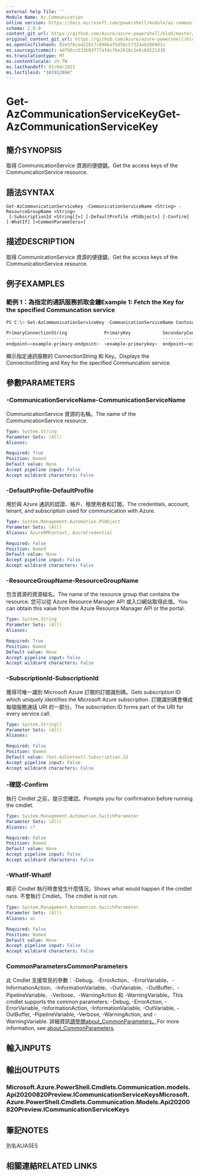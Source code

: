 ```yaml
---
external help file: ''
Module Name: Az.Communication
online version: https://docs.microsoft.com/powershell/module/az.communication/get-azcommunicationservicekey
schema: 2.0.0
content_git_url: https://github.com/Azure/azure-powershell/blob/master/src/Communication/help/Get-AzCommunicationServiceKey.md
original_content_git_url: https://github.com/Azure/azure-powershell/blob/master/src/Communication/help/Get-AzCommunicationServiceKey.md
ms.openlocfilehash: 82e5f6ced22b17c8966afbd5bc57324ab2069d1c
ms.sourcegitcommit: 4dfb0cc533b83f77afdcfbe2618c1e6c8d221330
ms.translationtype: MT
ms.contentlocale: zh-TW
ms.lasthandoff: 03/04/2021
ms.locfileid: "101912094"
---
```

# <span data-ttu-id="3d3e8-101">Get-AzCommunicationServiceKey</span><span class="sxs-lookup"><span data-stu-id="3d3e8-101">Get-AzCommunicationServiceKey</span></span>

## <span data-ttu-id="3d3e8-102">簡介</span><span class="sxs-lookup"><span data-stu-id="3d3e8-102">SYNOPSIS</span></span>
<span data-ttu-id="3d3e8-103">取得 CommunicationService 資源的便捷鍵。</span><span class="sxs-lookup"><span data-stu-id="3d3e8-103">Get the access keys of the CommunicationService resource.</span></span>

## <span data-ttu-id="3d3e8-104">語法</span><span class="sxs-lookup"><span data-stu-id="3d3e8-104">SYNTAX</span></span>

```
Get-AzCommunicationServiceKey -CommunicationServiceName <String> -ResourceGroupName <String>
 [-SubscriptionId <String[]>] [-DefaultProfile <PSObject>] [-Confirm] [-WhatIf] [<CommonParameters>]
```

## <span data-ttu-id="3d3e8-105">描述</span><span class="sxs-lookup"><span data-stu-id="3d3e8-105">DESCRIPTION</span></span>
<span data-ttu-id="3d3e8-106">取得 CommunicationService 資源的便捷鍵。</span><span class="sxs-lookup"><span data-stu-id="3d3e8-106">Get the access keys of the CommunicationService resource.</span></span>

## <span data-ttu-id="3d3e8-107">例子</span><span class="sxs-lookup"><span data-stu-id="3d3e8-107">EXAMPLES</span></span>

### <span data-ttu-id="3d3e8-108">範例 1：為指定的通訊服務抓取金鑰</span><span class="sxs-lookup"><span data-stu-id="3d3e8-108">Example 1: Fetch the Key for the specified Communcation service</span></span>
```powershell
PS C:\> Get-AzCommunicationServiceKey -CommunicationServiceName ContosoAcsResource1 -ResourceGroupName ContosoResourceProvider1

PrimaryConnectionString              PrimaryKey            SecondaryConnectionString               SecondaryKey
-----------------------              ----------            -----------------------                 ----------
endpoint=<example-primary-endpoint>  <example-primarykey>  endpoint=<example-secondary-endpoint>   <example-secondarykey>
```

<span data-ttu-id="3d3e8-109">顯示指定通訊服務的 ConnectionString 和 Key。</span><span class="sxs-lookup"><span data-stu-id="3d3e8-109">Displays the ConnectionString and Key for the specified Communcation service.</span></span>

## <span data-ttu-id="3d3e8-110">參數</span><span class="sxs-lookup"><span data-stu-id="3d3e8-110">PARAMETERS</span></span>

### <span data-ttu-id="3d3e8-111">-CommunicationServiceName</span><span class="sxs-lookup"><span data-stu-id="3d3e8-111">-CommunicationServiceName</span></span>
<span data-ttu-id="3d3e8-112">CommunicationService 資源的名稱。</span><span class="sxs-lookup"><span data-stu-id="3d3e8-112">The name of the CommunicationService resource.</span></span>

```yaml
Type: System.String
Parameter Sets: (All)
Aliases:

Required: True
Position: Named
Default value: None
Accept pipeline input: False
Accept wildcard characters: False
```

### <span data-ttu-id="3d3e8-113">-DefaultProfile</span><span class="sxs-lookup"><span data-stu-id="3d3e8-113">-DefaultProfile</span></span>
<span data-ttu-id="3d3e8-114">用於與 Azure 通訊的認證、帳戶、租使用者和訂閱。</span><span class="sxs-lookup"><span data-stu-id="3d3e8-114">The credentials, account, tenant, and subscription used for communication with Azure.</span></span>

```yaml
Type: System.Management.Automation.PSObject
Parameter Sets: (All)
Aliases: AzureRMContext, AzureCredential

Required: False
Position: Named
Default value: None
Accept pipeline input: False
Accept wildcard characters: False
```

### <span data-ttu-id="3d3e8-115">-ResourceGroupName</span><span class="sxs-lookup"><span data-stu-id="3d3e8-115">-ResourceGroupName</span></span>
<span data-ttu-id="3d3e8-116">包含資源的資源組名。</span><span class="sxs-lookup"><span data-stu-id="3d3e8-116">The name of the resource group that contains the resource.</span></span>
<span data-ttu-id="3d3e8-117">您可以從 Azure Resource Manager API 或入口網站取得此值。</span><span class="sxs-lookup"><span data-stu-id="3d3e8-117">You can obtain this value from the Azure Resource Manager API or the portal.</span></span>

```yaml
Type: System.String
Parameter Sets: (All)
Aliases:

Required: True
Position: Named
Default value: None
Accept pipeline input: False
Accept wildcard characters: False
```

### <span data-ttu-id="3d3e8-118">-SubscriptionId</span><span class="sxs-lookup"><span data-stu-id="3d3e8-118">-SubscriptionId</span></span>
<span data-ttu-id="3d3e8-119">獲得可唯一識別 Microsoft Azure 訂閱的訂閱識別碼。</span><span class="sxs-lookup"><span data-stu-id="3d3e8-119">Gets subscription ID which uniquely identifies the Microsoft Azure subscription.</span></span>
<span data-ttu-id="3d3e8-120">訂閱識別碼會構成每個服務通話 URI 的一部分。</span><span class="sxs-lookup"><span data-stu-id="3d3e8-120">The subscription ID forms part of the URI for every service call.</span></span>

```yaml
Type: System.String[]
Parameter Sets: (All)
Aliases:

Required: False
Position: Named
Default value: (Get-AzContext).Subscription.Id
Accept pipeline input: False
Accept wildcard characters: False
```

### <span data-ttu-id="3d3e8-121">-確認</span><span class="sxs-lookup"><span data-stu-id="3d3e8-121">-Confirm</span></span>
<span data-ttu-id="3d3e8-122">執行 Cmdlet 之前，提示您確認。</span><span class="sxs-lookup"><span data-stu-id="3d3e8-122">Prompts you for confirmation before running the cmdlet.</span></span>

```yaml
Type: System.Management.Automation.SwitchParameter
Parameter Sets: (All)
Aliases: cf

Required: False
Position: Named
Default value: None
Accept pipeline input: False
Accept wildcard characters: False
```

### <span data-ttu-id="3d3e8-123">-WhatIf</span><span class="sxs-lookup"><span data-stu-id="3d3e8-123">-WhatIf</span></span>
<span data-ttu-id="3d3e8-124">顯示 Cmdlet 執行時會發生什麼情況。</span><span class="sxs-lookup"><span data-stu-id="3d3e8-124">Shows what would happen if the cmdlet runs.</span></span>
<span data-ttu-id="3d3e8-125">不會執行 Cmdlet。</span><span class="sxs-lookup"><span data-stu-id="3d3e8-125">The cmdlet is not run.</span></span>

```yaml
Type: System.Management.Automation.SwitchParameter
Parameter Sets: (All)
Aliases: wi

Required: False
Position: Named
Default value: None
Accept pipeline input: False
Accept wildcard characters: False
```

### <span data-ttu-id="3d3e8-126">CommonParameters</span><span class="sxs-lookup"><span data-stu-id="3d3e8-126">CommonParameters</span></span>
<span data-ttu-id="3d3e8-127">此 Cmdlet 支援常見的參數：-Debug、-ErrorAction、-ErrorVariable、-InformationAction、-InformationVariable、-OutVariable、-OutBuffer、-PipelineVariable、-Verbose、-WarningAction 和 -WarningVariable。</span><span class="sxs-lookup"><span data-stu-id="3d3e8-127">This cmdlet supports the common parameters: -Debug, -ErrorAction, -ErrorVariable, -InformationAction, -InformationVariable, -OutVariable, -OutBuffer, -PipelineVariable, -Verbose, -WarningAction, and -WarningVariable.</span></span> <span data-ttu-id="3d3e8-128">詳細資訊[請參閱about_CommonParameters。](http://go.microsoft.com/fwlink/?LinkID=113216)</span><span class="sxs-lookup"><span data-stu-id="3d3e8-128">For more information, see [about_CommonParameters](http://go.microsoft.com/fwlink/?LinkID=113216).</span></span>

## <span data-ttu-id="3d3e8-129">輸入</span><span class="sxs-lookup"><span data-stu-id="3d3e8-129">INPUTS</span></span>

## <span data-ttu-id="3d3e8-130">輸出</span><span class="sxs-lookup"><span data-stu-id="3d3e8-130">OUTPUTS</span></span>

### <span data-ttu-id="3d3e8-131">Microsoft.Azure.PowerShell.Cmdlets.Communication.models.Api20200820Preview.ICommunicationServiceKeys</span><span class="sxs-lookup"><span data-stu-id="3d3e8-131">Microsoft.Azure.PowerShell.Cmdlets.Communication.Models.Api20200820Preview.ICommunicationServiceKeys</span></span>

## <span data-ttu-id="3d3e8-132">筆記</span><span class="sxs-lookup"><span data-stu-id="3d3e8-132">NOTES</span></span>

<span data-ttu-id="3d3e8-133">別名</span><span class="sxs-lookup"><span data-stu-id="3d3e8-133">ALIASES</span></span>

## <span data-ttu-id="3d3e8-134">相關連結</span><span class="sxs-lookup"><span data-stu-id="3d3e8-134">RELATED LINKS</span></span>

